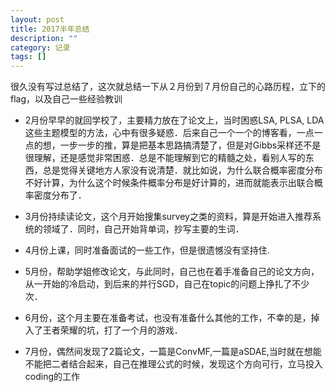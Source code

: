 ```yaml
---
layout: post
title: 2017半年总结
description: ""
category: 记录
tags: []
---
```


很久没有写过总结了，这次就总结一下从２月份到７月份自己的心路历程，立下的flag，以及自己一些经验教训

- 2月份早早的就回学校了，主要精力放在了论文上，当时困惑LSA, PLSA, LDA这些主题模型的方法，心中有很多疑惑．后来自己一个一个的博客看，一点一点的想，一步一步的推，算是把基本思路搞清楚了，但是对Gibbs采样还不是很理解，还是感觉非常困惑．总是不能理解到它的精髓之处，看别人写的东西，总是觉得关键地方人家没有说清楚．就比如说，为什么联合概率密度分布不好计算，为什么这个时候条件概率分布是好计算的，进而就能表示出联合概率密度分布了．

- 3月份持续读论文，这个月开始搜集survey之类的资料，算是开始进入推荐系统的领域了．同时，自己开始背单词，抄写主要的生词．

- 4月份上课，同时准备面试的一些工作，但是很遗憾没有坚持住.

- 5月份，帮助学姐修改论文，与此同时，自己也在着手准备自己的论文方向，从一开始的冷启动，到后来的并行SGD，自己在topic的问题上挣扎了不少次．

- 6月份，这个月主要在准备考试，也没有准备什么其他的工作，不幸的是，掉入了王者荣耀的坑，打了一个月的游戏．

- 7月份，偶然间发现了2篇论文，一篇是ConvMF,一篇是aSDAE,当时就在想能不能把二者结合起来，自己在推理公式的时候，发现这个方向可行，立马投入coding的工作

